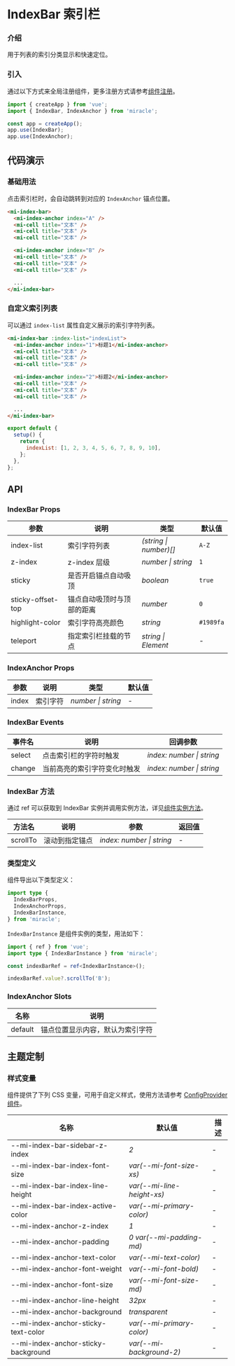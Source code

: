 # IndexBar 索引栏

### 介绍

用于列表的索引分类显示和快速定位。

### 引入

通过以下方式来全局注册组件，更多注册方式请参考[组件注册](#/zh-CN/advanced-usage#zu-jian-zhu-ce)。

```js
import { createApp } from 'vue';
import { IndexBar, IndexAnchor } from 'miracle';

const app = createApp();
app.use(IndexBar);
app.use(IndexAnchor);
```

## 代码演示

### 基础用法

点击索引栏时，会自动跳转到对应的 `IndexAnchor` 锚点位置。

```html
<mi-index-bar>
  <mi-index-anchor index="A" />
  <mi-cell title="文本" />
  <mi-cell title="文本" />
  <mi-cell title="文本" />

  <mi-index-anchor index="B" />
  <mi-cell title="文本" />
  <mi-cell title="文本" />
  <mi-cell title="文本" />

  ...
</mi-index-bar>
```

### 自定义索引列表

可以通过 `index-list` 属性自定义展示的索引字符列表。

```html
<mi-index-bar :index-list="indexList">
  <mi-index-anchor index="1">标题1</mi-index-anchor>
  <mi-cell title="文本" />
  <mi-cell title="文本" />
  <mi-cell title="文本" />

  <mi-index-anchor index="2">标题2</mi-index-anchor>
  <mi-cell title="文本" />
  <mi-cell title="文本" />
  <mi-cell title="文本" />

  ...
</mi-index-bar>
```

```js
export default {
  setup() {
    return {
      indexList: [1, 2, 3, 4, 5, 6, 7, 8, 9, 10],
    };
  },
};
```

## API

### IndexBar Props

| 参数 | 说明 | 类型 | 默认值 |
| --- | --- | --- | --- |
| index-list | 索引字符列表 | _(string \| number)[]_ | `A-Z` |
| z-index | z-index 层级 | _number \| string_ | `1` |
| sticky | 是否开启锚点自动吸顶 | _boolean_ | `true` |
| sticky-offset-top | 锚点自动吸顶时与顶部的距离 | _number_ | `0` |
| highlight-color | 索引字符高亮颜色 | _string_ | `#1989fa` |
| teleport | 指定索引栏挂载的节点 | _string \| Element_ | - |

### IndexAnchor Props

| 参数  | 说明     | 类型               | 默认值 |
| ----- | -------- | ------------------ | ------ |
| index | 索引字符 | _number \| string_ | -      |

### IndexBar Events

| 事件名 | 说明                         | 回调参数                  |
| ------ | ---------------------------- | ------------------------- |
| select | 点击索引栏的字符时触发       | _index: number \| string_ |
| change | 当前高亮的索引字符变化时触发 | _index: number \| string_ |

### IndexBar 方法

通过 ref 可以获取到 IndexBar 实例并调用实例方法，详见[组件实例方法](#/zh-CN/advanced-usage#zu-jian-shi-li-fang-fa)。

| 方法名   | 说明           | 参数                      | 返回值 |
| -------- | -------------- | ------------------------- | ------ |
| scrollTo | 滚动到指定锚点 | _index: number \| string_ | -      |

### 类型定义

组件导出以下类型定义：

```ts
import type {
  IndexBarProps,
  IndexAnchorProps,
  IndexBarInstance,
} from 'miracle';
```

`IndexBarInstance` 是组件实例的类型，用法如下：

```ts
import { ref } from 'vue';
import type { IndexBarInstance } from 'miracle';

const indexBarRef = ref<IndexBarInstance>();

indexBarRef.value?.scrollTo('B');
```

### IndexAnchor Slots

| 名称    | 说明                             |
| ------- | -------------------------------- |
| default | 锚点位置显示内容，默认为索引字符 |

## 主题定制

### 样式变量

组件提供了下列 CSS 变量，可用于自定义样式，使用方法请参考 [ConfigProvider 组件](#/zh-CN/config-provider)。

| 名称                                | 默认值                     | 描述 |
| ----------------------------------- | -------------------------- | ---- |
| --mi-index-bar-sidebar-z-index      | _2_                        | -    |
| --mi-index-bar-index-font-size      | _var(--mi-font-size-xs)_   | -    |
| --mi-index-bar-index-line-height    | _var(--mi-line-height-xs)_ | -    |
| --mi-index-bar-index-active-color   | _var(--mi-primary-color)_  | -    |
| --mi-index-anchor-z-index           | _1_                        | -    |
| --mi-index-anchor-padding           | _0 var(--mi-padding-md)_   | -    |
| --mi-index-anchor-text-color        | _var(--mi-text-color)_     | -    |
| --mi-index-anchor-font-weight       | _var(--mi-font-bold)_      | -    |
| --mi-index-anchor-font-size         | _var(--mi-font-size-md)_   | -    |
| --mi-index-anchor-line-height       | _32px_                     | -    |
| --mi-index-anchor-background        | _transparent_              | -    |
| --mi-index-anchor-sticky-text-color | _var(--mi-primary-color)_  | -    |
| --mi-index-anchor-sticky-background | _var(--mi-background-2)_   | -    |
